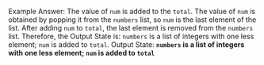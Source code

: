 Example Answer:
The value of `num` is added to the `total`. The value of `num` is obtained by popping it from the `numbers` list, so `num` is the last element of the list. After adding `num` to `total`, the last element is removed from the `numbers` list. Therefore, the Output State is: `numbers` is a list of integers with one less element; `num` is added to `total`.
Output State: **`numbers` is a list of integers with one less element; `num` is added to `total`**